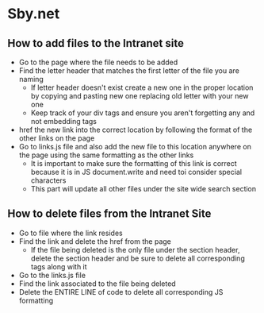 # Sby.net
## How to add files to the Intranet site
- Go to the page where the file needs to be added
- Find the letter header that matches the first letter of the file you are naming
    - If letter header doesn't exist create a new one in the proper location by copying and pasting new one replacing old letter with your new one
    - Keep track of your div tags and ensure you aren't forgetting any and not embedding tags
- href the new link into the correct location by following the format of the other links on the page
- Go to links.js file and also add the new file to this location anywhere on the page using the same formatting as the other links
    - It is important to make sure the formatting of this link is correct because it is in JS document.write and need toi consider special characters
    - This part will update all other files under the site wide search section

## How to delete files from the Intranet Site
- Go to file where the link resides
- Find the link and delete the href from the page
    - If the file being deleted is the only file under the section header, delete the section header and be sure to delete all corresponding tags along with it
- Go to the links.js file
- Find the link associated to the file being deleted
- Delete the ENTIRE LINE of code to delete all corresponding JS formatting    

